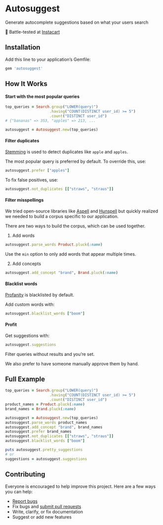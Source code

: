 # Autosuggest

Generate autocomplete suggestions based on what your users search

:tangerine: Battle-tested at [Instacart](https://www.instacart.com/opensource)

## Installation

Add this line to your application’s Gemfile:

```ruby
gem 'autosuggest'
```

## How It Works

#### Start with the most popular queries

```ruby
top_queries = Search.group("LOWER(query)")
                    .having("COUNT(DISTINCT user_id) >= 5")
                    .count("DISTINCT user_id")
# {"bananas" => 353, "apples" => 213, ...

autosuggest = Autosuggest.new(top_queries)
```

#### Filter duplicates

[Stemming](https://en.wikipedia.org/wiki/Stemming) is used to detect duplicates like `apple` and `apples`.

The most popular query is preferred by default.  To override this, use:

```ruby
autosuggest.prefer ["apples"]
```

To fix false positives, use:

```ruby
autosuggest.not_duplicates [["straws", "straus"]]
```

#### Filter misspellings

We tried open-source libraries like [Aspell](http://aspell.net) and [Hunspell](http://hunspell.sourceforge.net/) but quickly realized we needed to build a corpus specific to our application.

There are two ways to build the corpus, which can be used together.

1. Add words

  ```ruby
  autosuggest.parse_words Product.pluck(:name)
  ```

  Use the `min` option to only add words that appear multiple times.

2. Add concepts

  ```ruby
  autosuggest.add_concept "brand", Brand.pluck(:name)
  ```

#### Blacklist words

[Profanity](https://github.com/tjackiw/obscenity/blob/master/config/blacklist.yml) is blacklisted by default.

Add custom words with:

```ruby
autosuggest.blacklist_words ["boom"]
```

#### Profit

Get suggestions with:

```ruby
autosuggest.suggestions
```

Filter queries without results and you’re set.

We also prefer to have someone manually approve them by hand.

## Full Example

```ruby
top_queries = Search.group("LOWER(query)")
                    .having("COUNT(DISTINCT user_id) >= 5")
                    .count("DISTINCT user_id")
product_names = Product.pluck(:name)
brand_names = Brand.pluck(:name)

autosuggest = Autosuggest.new(top_queries)
autosuggest.parse_words product_names
autosuggest.add_concept "brand", brand_names
autosuggest.prefer brand_names
autosuggest.not_duplicates [["straws", "straus"]]
autosuggest.blacklist_words ["boom"]

puts autosuggest.pretty_suggestions
# or
suggestions = autosuggest.suggestions
```

## Contributing

Everyone is encouraged to help improve this project. Here are a few ways you can help:

- [Report bugs](https://github.com/ankane/autosuggest/issues)
- Fix bugs and [submit pull requests](https://github.com/ankane/autosuggest/pulls)
- Write, clarify, or fix documentation
- Suggest or add new features
